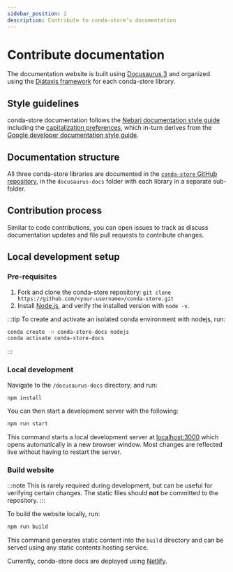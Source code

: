 ```yaml
---
sidebar_position: 2
description: Contribute to conda-store's documentation
---
```


# Contribute documentation

The documentation website is built using [Docusaurus 3][docusaurus] and organized using the [Diátaxis  framework][diataxis] for each conda-store library.

## Style guidelines

conda-store documentation follows the [Nebari documentation style guide][nebari-style-guide] including the [capitalization preferences][nebari-style-guide-capitalization], which in-turn derives from the [Google developer documentation style guide][google-style-guide].

## Documentation structure

All three conda-store libraries are documented in the [`conda-store` GitHub repository][cs-github], in the `docusaurus-docs` folder with each library in a separate sub-folder.

## Contribution process

Similar to code contributions, you can open issues to track as discuss documentation updates and file pull requests to contribute changes.

## Local development setup

### Pre-requisites

1. Fork and clone the conda-store repository: `git clone https://github.com/<your-username>/conda-store.git`
2. Install [Node.js][nodejs], and verify the installed version with `node -v`.

:::tip
To create and activate an isolated conda environment with nodejs, run:

```bash
conda create -n conda-store-docs nodejs
conda activate conda-store-docs
```
:::

### Local development

Navigate to the  `/docusaurus-docs` directory, and run:

```bash
npm install
```

You can then start a development server with the following:

```bash
npm run start
```

This command starts a local development server at [localhost:3000](http://localhost:3000) which opens automatically in a new browser window. Most changes are reflected live without having to restart the server.

### Build website

:::note
This is rarely required during development, but can be useful for verifying certain changes. The static files should **not** be committed to the repository.
:::

To build the website locally, run:

```bash
npm run build
```

This command generates static content into the `build` directory and can be served using any static contents hosting service.

Currently, conda-store docs are deployed using [Netlify][netlify].


<!-- External links -->

[docusaurus]: https://www.nebari.dev/docs/community/style-guide
[diataxis]: https://diataxis.fr
[nebari-style-guide]: https://www.nebari.dev/docs/community/style-guide
[nebari-style-guide-capitalization]: https://www.nebari.dev/docs/community/style-guide#capitalization
[google-style-guide]: https://developers.google.cn/style
[nodejs]: https://nodejs.org/en
[netlify]: https://www.netlify.com
[cs-github]: https://github.com/conda-incubator/conda-store
